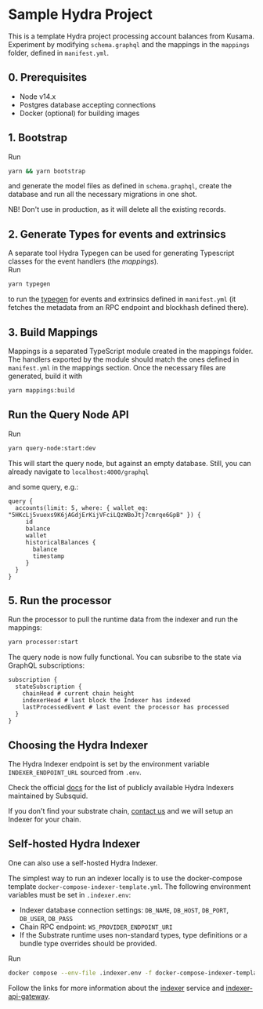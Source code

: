 # Sample Hydra Project

This is a template Hydra project processing account balances from Kusama. Experiment by modifying `schema.graphql` and the mappings in the `mappings` folder, defined in `manifest.yml`.

## 0. Prerequisites

- Node v14.x
- Postgres database accepting connections
- Docker (optional) for building images

## 1. Bootstrap

Run

```bash
yarn && yarn bootstrap
```

and generate the model files as defined in `schema.graphql`, create the database and run all the necessary migrations in one shot.

NB! Don't use in production, as it will delete all the existing records.


## 2. Generate Types for events and extrinsics

A separate tool Hydra Typegen can be used for generating Typescript classes for the event handlers (the _mappings_).  
Run

```bash
yarn typegen
```
to run the [typegen](https://github.com/Joystream/hydra/tree/master/packages/hydra-typegen/README.md) for events and extrinsics defined in `manifest.yml` (it fetches the metadata from an RPC endpoint and blockhash defined there). 


## 3. Build Mappings

Mappings is a separated TypeScript module created in the mappings folder. The handlers exported by the module should match the ones defined in `manifest.yml` in the mappings section. Once the necessary files are generated, build it with

```bash
yarn mappings:build
```

## Run the Query Node API

Run 

```bash
yarn query-node:start:dev
```

This will start the query node, but against an empty database. Still, you can already navigate to
`localhost:4000/graphql`

and some query, e.g.:

```gql
query {
  accounts(limit: 5, where: { wallet_eq: "5HKcLj5vuexs9K6jAGdjErKijVFciLQzWBoJtj7cmrqe6GpB" }) {
     id
     balance
     wallet
     historicalBalances {
       balance
       timestamp
     }
  }  
}
```

## 5. Run the processor

Run the processor to pull the runtime data from the indexer and run the mappings:

```bash
yarn processor:start
```

The query node is now fully functional. You can subsribe to the state via GraphQL subscriptions:

```gql
subscription {
  stateSubscription {
    chainHead # current chain height
    indexerHead # last block the Indexer has indexed
    lastProcessedEvent # last event the processor has processed
  }
}
```

## Choosing the Hydra Indexer

The Hydra Indexer endpoint is set by the environment variable `INDEXER_ENDPOINT_URL` sourced from `.env`. 

Check the official [docs](https://docs.subsquid.io) for the list of publicly available Hydra Indexers maintained by Subsquid. 

If you don't find your substrate chain, [contact us](mailto:dz@subsquid.io) and we will setup an Indexer for your chain.

## Self-hosted Hydra Indexer

One can also use a self-hosted Hydra Indexer.

The simplest way to run an indexer locally is to use the docker-compose template `docker-compose-indexer-template.yml`. The following environment variables must be set in `.indexer.env`:

- Indexer database connection settings: `DB_NAME`, `DB_HOST`, `DB_PORT`, `DB_USER`, `DB_PASS`
- Chain RPC endpoint: `WS_PROVIDER_ENDPOINT_URI`
- If the Substrate runtime uses non-standard types, type definitions or a bundle type overrides should be provided.

Run

```sh
docker compose --env-file .indexer.env -f docker-compose-indexer-template.yml up
```

Follow the links for more information about the [indexer](https://docs.subsquid.io/hydra-indexer) service and [indexer-api-gateway](https://docs.subsquid.io/hydra-indexer-gateway). 
